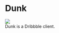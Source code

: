 # Dunk
![](https://raw.githubusercontent.com/naoyashiga/Dunk/master/demo.gif)  
Dunk is a Dribbble client.
